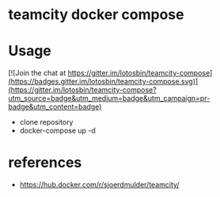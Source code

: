 # teamcity docker compose
# Usage

[![Join the chat at https://gitter.im/lotosbin/teamcity-compose](https://badges.gitter.im/lotosbin/teamcity-compose.svg)](https://gitter.im/lotosbin/teamcity-compose?utm_source=badge&utm_medium=badge&utm_campaign=pr-badge&utm_content=badge)
- clone repository
- docker-compose up -d 
# references
- https://hub.docker.com/r/sjoerdmulder/teamcity/
